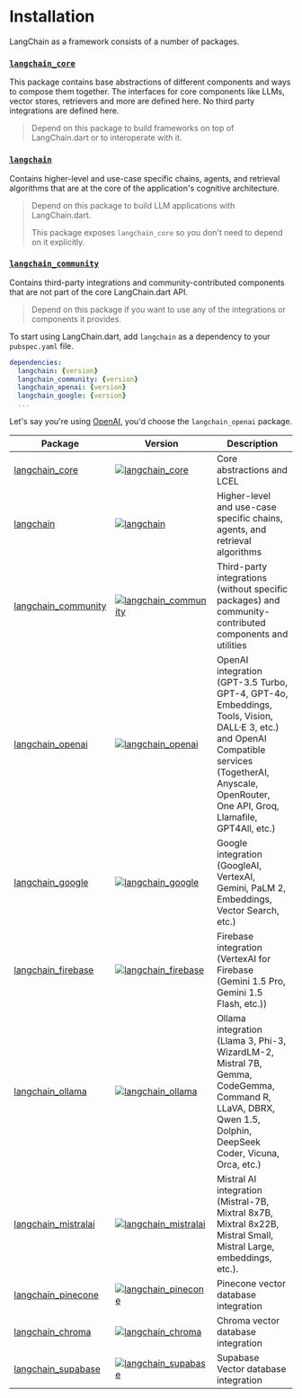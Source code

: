 # Installation

LangChain as a framework consists of a number of packages. 

### [`langchain_core`](https://pub.dev/packages/langchain_core)
This package contains base abstractions of different components and ways to compose them together.
The interfaces for core components like LLMs, vector stores, retrievers and more are defined here.
No third party integrations are defined here.

> Depend on this package to build frameworks on top of LangChain.dart or to interoperate with it.

### [`langchain`](https://pub.dev/packages/langchain)

Contains higher-level and use-case specific chains, agents, and retrieval algorithms that are at the core of the application's cognitive architecture.

> Depend on this package to build LLM applications with LangChain.dart.  
> 
> This package exposes `langchain_core` so you don't need to depend on it explicitly.

### [`langchain_community`](https://pub.dev/packages/langchain_community)

Contains third-party integrations and community-contributed components that are not part of the core LangChain.dart API.

> Depend on this package if you want to use any of the integrations or components it provides.

To start using LangChain.dart, add `langchain` as a dependency to your `pubspec.yaml` file. 
```yaml
dependencies:
  langchain: {version}
  langchain_community: {version}
  langchain_openai: {version}
  langchain_google: {version}
  ...
```

Let's say you're using [OpenAI](https://platform.openai.com/), you'd choose the `langchain_openai` package.


| Package                                                             | Version                                                                                                                      | Description                                                                                                                                                                                             |
|---------------------------------------------------------------------|------------------------------------------------------------------------------------------------------------------------------|---------------------------------------------------------------------------------------------------------------------------------------------------------------------------------------------------------|
| [langchain_core](https://pub.dev/packages/langchain_core)           | [![langchain_core](https://img.shields.io/pub/v/langchain_core.svg)](https://pub.dev/packages/langchain_core)                | Core abstractions and LCEL                                                                                                                                                                              |
| [langchain](https://pub.dev/packages/langchain)                     | [![langchain](https://img.shields.io/pub/v/langchain.svg)](https://pub.dev/packages/langchain)                               | Higher-level and use-case specific chains, agents, and retrieval algorithms                                                                                                                             |
| [langchain_community](https://pub.dev/packages/langchain_community) | [![langchain_community](https://img.shields.io/pub/v/langchain_community.svg)](https://pub.dev/packages/langchain_community) | Third-party integrations (without specific packages) and community-contributed components and utilities                                                                                                 |
| [langchain_openai](https://pub.dev/packages/langchain_openai)       | [![langchain_openai](https://img.shields.io/pub/v/langchain_openai.svg)](https://pub.dev/packages/langchain_openai)          | OpenAI integration (GPT-3.5 Turbo, GPT-4, GPT-4o, Embeddings, Tools, Vision, DALL·E 3, etc.) and OpenAI Compatible services (TogetherAI, Anyscale, OpenRouter, One API, Groq, Llamafile, GPT4All, etc.) |
| [langchain_google](https://pub.dev/packages/langchain_google)       | [![langchain_google](https://img.shields.io/pub/v/langchain_google.svg)](https://pub.dev/packages/langchain_google)          | Google integration (GoogleAI, VertexAI, Gemini, PaLM 2, Embeddings, Vector Search, etc.)                                                                                                                |
| [langchain_firebase](https://pub.dev/packages/langchain_firebase)   | [![langchain_firebase](https://img.shields.io/pub/v/langchain_firebase.svg)](https://pub.dev/packages/langchain_firebase)    | Firebase integration (VertexAI for Firebase (Gemini 1.5 Pro, Gemini 1.5 Flash, etc.))                                                                                                                   |
| [langchain_ollama](https://pub.dev/packages/langchain_ollama)       | [![langchain_ollama](https://img.shields.io/pub/v/langchain_ollama.svg)](https://pub.dev/packages/langchain_ollama)          | Ollama integration (Llama 3, Phi-3, WizardLM-2, Mistral 7B, Gemma, CodeGemma, Command R, LLaVA, DBRX, Qwen 1.5, Dolphin, DeepSeek Coder, Vicuna, Orca, etc.)                                            |
| [langchain_mistralai](https://pub.dev/packages/langchain_mistralai) | [![langchain_mistralai](https://img.shields.io/pub/v/langchain_mistralai.svg)](https://pub.dev/packages/langchain_mistralai) | Mistral AI integration (Mistral-7B, Mixtral 8x7B, Mixtral 8x22B, Mistral Small, Mistral Large, embeddings, etc.).                                                                                       |
| [langchain_pinecone](https://pub.dev/packages/langchain_pinecone)   | [![langchain_pinecone](https://img.shields.io/pub/v/langchain_pinecone.svg)](https://pub.dev/packages/langchain_pinecone)    | Pinecone vector database integration                                                                                                                                                                    |
| [langchain_chroma](https://pub.dev/packages/langchain_chroma)       | [![langchain_chroma](https://img.shields.io/pub/v/langchain_chroma.svg)](https://pub.dev/packages/langchain_chroma)          | Chroma vector database integration                                                                                                                                                                      |
| [langchain_supabase](https://pub.dev/packages/langchain_supabase)   | [![langchain_supabase](https://img.shields.io/pub/v/langchain_supabase.svg)](https://pub.dev/packages/langchain_supabase)    | Supabase Vector database integration                                                                                                                                                                    |
